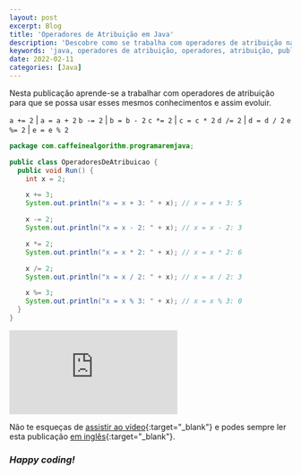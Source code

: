 ```yaml
---
layout: post
excerpt: Blog
title: 'Operadores de Atribuição em Java'
description: 'Descobre como se trabalha com operadores de atribuição na linguagem de programação Java. Obtém respostas às tuas dúvidas com a teoria e os exemplos apresentados.'
keywords: 'java, operadores de atribuição, operadores, atribuição, publicação'
date: 2022-02-11
categories: [Java]
---
```


Nesta publicação aprende-se a trabalhar com operadores de atribuição para que se possa usar esses mesmos conhecimentos e assim evoluir.

`a += 2` | `a = a + 2`
`b -= 2` | `b = b - 2`
`c *= 2` | `c = c * 2`
`d /= 2` | `d = d / 2`
`e %= 2` | `e = e % 2`

```java
package com.caffeinealgorithm.programaremjava;

public class OperadoresDeAtribuicao {
  public void Run() {
    int x = 2;

    x += 3;
    System.out.println("x = x + 3: " + x); // x = x + 3: 5

    x -= 2;
    System.out.println("x = x - 2: " + x); // x = x - 2: 3

    x *= 2;
    System.out.println("x = x * 2: " + x); // x = x * 2: 6

    x /= 2;
    System.out.println("x = x / 2: " + x); // x = x / 2: 3

    x %= 3;
    System.out.println("x = x % 3: " + x); // x = x % 3: 0
  }
}
```

<div class="video-container">
  <iframe src="https://www.youtube.com/embed/GQVf0VwJh9c" frameborder="0" allowfullscreen></iframe>
</div>

Não te esqueças de [assistir ao vídeo](https://youtu.be/GQVf0VwJh9c){:target="\_blank"} e podes sempre ler esta publicação [em inglês](https://nelsonsilvadev.com/blog/assignment-operators-in-java/){:target="\_blank"}.

### _Happy coding!_
